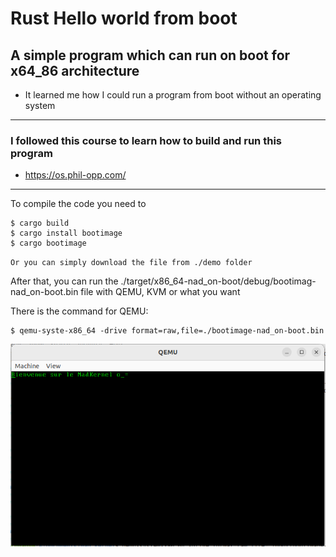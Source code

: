 # Rust Hello world from boot
## A simple program which can run on boot for x64_86 architecture

- It learned me how I could run a program from boot without an operating system

---------------
### I followed this course to learn how to build and run this program 
- https://os.phil-opp.com/

----------------

To compile the code you need to

```
$ cargo build
$ cargo install bootimage
$ cargo bootimage
```

`Or you can simply download the file from ./demo folder`

After that, you can run the ./target/x86_64-nad_on-boot/debug/bootimag-nad_on-boot.bin file with QEMU, KVM or what you want

There is the command for QEMU:
```
$ qemu-syste-x86_64 -drive format=raw,file=./bootimage-nad_on-boot.bin
```

![demo](./demo/qemu_terminal.png)
